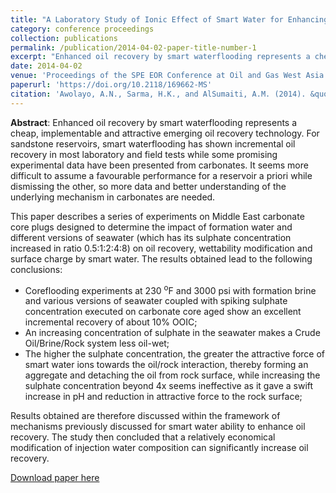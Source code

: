 ```yaml
---
title: "A Laboratory Study of Ionic Effect of Smart Water for Enhancing Oil Recovery in Carbonate Reservoirs"
category: conference proceedings
collection: publications
permalink: /publication/2014-04-02-paper-title-number-1
excerpt: "Enhanced oil recovery by smart waterflooding represents a cheap, implementable and attractive emerging oil recovery technology. For sandstone reservoirs, smart waterflooding has shown incremental oil recovery in most laboratory and field tests while some promising experimental data have been presented from carbonates. It seems more difficult to assume a favourable performance for a reservoir a priori while dismissing the other, so more data and better understanding of the underlying mechanism in carbonates are needed."
date: 2014-04-02
venue: 'Proceedings of the SPE EOR Conference at Oil and Gas West Asia'
paperurl: 'https://doi.org/10.2118/169662-MS'
citation: 'Awolayo, A.N., Sarma, H.K., and AlSumaiti, A.M. (2014). &quot;A Laboratory Study of Ionic Effect of Smart Water for Enhancing Oil Recovery in Carbonate Reservoirs.&quot; <i>Proceedings of the SPE EOR Conference at Oil and Gas West Asia, Muscat, Oman</i>.'
---
```

**Abstract**: Enhanced oil recovery by smart waterflooding represents a cheap, implementable and attractive emerging oil recovery technology. For sandstone reservoirs, smart waterflooding has shown incremental oil recovery in most laboratory and field tests while some promising experimental data have been presented from carbonates. It seems more difficult to assume a favourable performance for a reservoir a priori while dismissing the other, so more data and better understanding of the underlying mechanism in carbonates are needed.

This paper describes a series of experiments on Middle East carbonate core plugs designed to determine the impact of formation water and different versions of seawater (which has its sulphate concentration increased in ratio 0.5:1:2:4:8) on oil recovery, wettability modification and surface charge by smart water. The results obtained lead to the following conclusions:
* Coreflooding experiments at 230 <sup>o</sup>F and 3000 psi with formation brine and various versions of seawater coupled with spiking sulphate concentration executed on carbonate core aged show an excellent incremental recovery of about 10% OOIC;
* An increasing concentration of sulphate in the seawater makes a Crude Oil/Brine/Rock system less oil-wet;
* The higher the sulphate concentration, the greater the attractive force of smart water ions towards the oil/rock interaction, thereby forming an aggregate and detaching the oil from rock surface, while increasing the sulphate concentration beyond 4x seems ineffective as it gave a swift increase in pH and reduction in attractive force to the rock surface;

Results obtained are therefore discussed within the framework of mechanisms previously discussed for smart water ability to enhance oil recovery. The study then concluded that a relatively economical modification of injection water composition can significantly increase oil recovery.

[Download paper here](https://www.researchgate.net/publication/267458547_A_Laboratory_Study_of_Ionic_Effect_of_Smart_Water_for_Enhancing_Oil_Recovery_in_Carbonate_Reservoirs)

